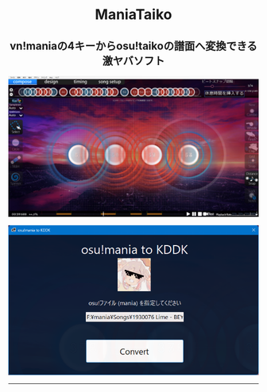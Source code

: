 <h1 align="center">
ManiaTaiko
</h2>
<h2 align="center">
vn!maniaの4キーからosu!taikoの譜面へ変換できる激ヤバソフト
</h2>
<p align="center">
  <img src="https://github.com/mames1dev/ManiaTaiko/blob/main/temp2.png" width="600" />
</p>
<p align="center">
  <img src="https://github.com/mames1dev/ManiaTaiko/blob/main/temp.png" width="600" />
</p>
<hr>

